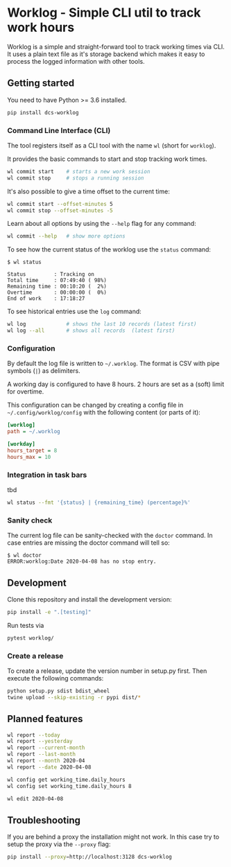 # Worklog - Simple CLI util to track work hours

Worklog is a simple and straight-forward tool to track working times via CLI.
It uses a plain text file as it's storage backend which makes it easy to
process the logged information with other tools.

## Getting started

You need to have Python >= 3.6 installed.

```bash
pip install dcs-worklog
```

### Command Line Interface (CLI)

The tool registers itself as a CLI tool with the name `wl` (short for
`worklog`).

It provides the basic commands to start and stop tracking work times.

```bash
wl commit start    # starts a new work session
wl commit stop     # stops a running session
```

It's also possible to give a time offset to the current time:

```bash
wl commit start --offset-minutes 5
wl commit stop --offset-minutes -5
```

Learn about all options by using the `--help` flag for any command:

```bash
wl commit --help   # show more options
```

To see how the current status of the worklog use the `status` command:

```
$ wl status

Status         : Tracking on
Total time     : 07:49:40 ( 98%)
Remaining time : 00:10:20 (  2%)
Overtime       : 00:00:00 (  0%)
End of work    : 17:18:27
```

To see historical entries use the `log` command:

```bash
wl log             # shows the last 10 records (latest first)
wl log --all       # shows all records  (latest first)
```

### Configuration

By default the log file is written to `~/.worklog`.
The format is CSV with pipe symbols (`|`) as delimiters.

A working day is configured to have 8 hours.
2 hours are set as a (soft) limit for overtime.

This configuration can be changed by creating a config file in `~/.config/worklog/config` with the following content (or parts of it):

```ini
[worklog]
path = ~/.worklog

[workday]
hours_target = 8
hours_max = 10
```

### Integration in task bars

tbd

```bash
wl status --fmt '{status} | {remaining_time} (percentage}%'
```

### Sanity check

The current log file can be sanity-checked with the `doctor` command.
In case entries are missing the doctor command will tell so:

```
$ wl doctor
ERROR:worklog:Date 2020-04-08 has no stop entry.
```

## Development

Clone this repository and install the development version:

```bash
pip install -e ".[testing]"
```

Run tests via

```bash
pytest worklog/
```

### Create a release

To create a release, update the version number in setup.py first.
Then execute the following commands:

```bash
python setup.py sdist bdist_wheel
twine upload --skip-existing -r pypi dist/*
```

## Planned features

```bash
wl report --today
wl report --yesterday
wl report --current-month
wl report --last-month
wl report --month 2020-04
wl report --date 2020-04-08

wl config get working_time.daily_hours
wl config set working_time.daily_hours 8

wl edit 2020-04-08
```

## Troubleshooting

If you are behind a proxy the installation might not work.
In this case try to setup the proxy via the `--proxy` flag:

```bash
pip install --proxy=http://localhost:3128 dcs-worklog
```
